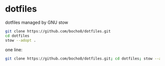 # dotfiles
dotfiles managed by GNU stow

```sh
git clone https://github.com/bocho8/dotfiles.git
cd dotfiles
stow --adopt .
```

one line:
```sh
git clone https://github.com/bocho8/dotfiles.git; cd dotfiles; stow --adopt .
```

